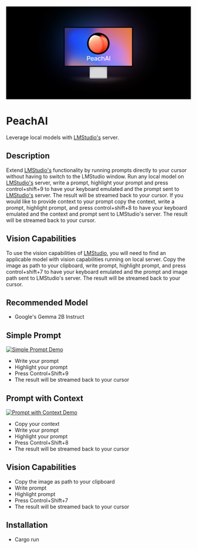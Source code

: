 ![PeachAI](git-peach.png)

# PeachAI

Leverage local models with [LMStudio's](https://lmstudio.ai) server.


## Description
Extend [LMStudio's](https://lmstudio.ai) functionality by running prompts directly to your cursor without having to switch to the LMStudio window. Run any local model on [LMStudio's](https://lmstudio.ai) server, write a prompt, highlight your prompt and press control+shift+9 to have your keyboard emulated and the prompt sent to [LMStudio's](https://lmstudio.ai) server. The result will be streamed back to your cursor. If you would like to provide context to your prompt copy the context, write a prompt, highlight prompt, and press control+shift+8 to have your keyboard emulated and the context and prompt sent to LMStudio's server. The result will be streamed back to your cursor.

## Vision Capabilities
To use the vision capabilities of [LMStudio](https://lmstudio.ai), you will need to find an applicable model with vision capabilities running on local server. Copy the image as path to your clipboard, write prompt, highlight prompt, and press control+shift+7 to have your keyboard emulated and the prompt and image path sent to LMStudio's server. The result will be streamed back to your cursor.

## Recommended Model

- Google's Gemma 2B Instruct

## Simple Prompt
[![Simple Prompt Demo](https://img.youtube.com/vi/PnTLyspYarc/0.jpg)](https://www.youtube.com/watch?v=PnTLyspYarc)

- Write your prompt
- Highlight your prompt
- Press Control+Shift+9
- The result will be streamed back to your cursor

## Prompt with Context
[![Prompt with Context Demo](https://img.youtube.com/vi/VTKGcdV4-YM/0.jpg)](https://www.youtube.com/watch?v=VTKGcdV4-YM)


- Copy your context
- Write your prompt
- Highlight your prompt
- Press Control+Shift+8
- The result will be streamed back to your cursor

## Vision Capabilities
- Copy the image as path to your clipboard
- Write prompt
- Highlight prompt
- Press Control+Shift+7
- The result will be streamed back to your cursor

## Installation
- Cargo run